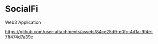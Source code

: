 # SocialFi
Web3 Application


https://github.com/user-attachments/assets/84ce25d9-e0fc-4d1a-9f4e-7ff474d7a39e


